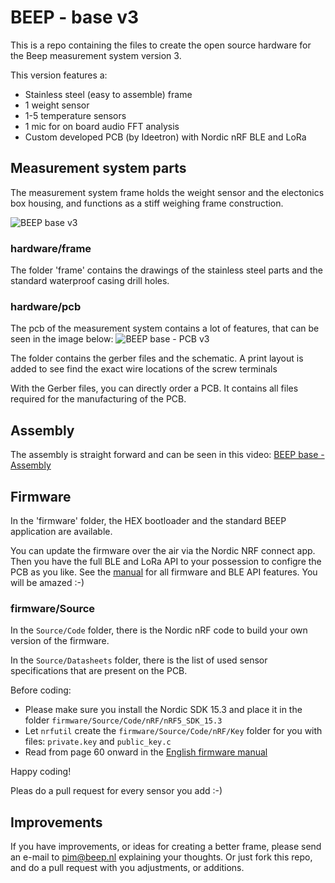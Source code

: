 # BEEP - base v3
This is a repo containing the files to create the open source hardware for the Beep measurement system version 3.

This version features a:

- Stainless steel (easy to assemble) frame
- 1 weight sensor
- 1-5 temperature sensors
- 1 mic for on board audio FFT analysis
- Custom developed PCB (by Ideetron) with Nordic nRF BLE and LoRa


## Measurement system parts

The measurement system frame holds the weight sensor and the electonics box housing, and functions as a stiff weighing frame construction.

![BEEP base v3](https://github.com/beepnl/measurement-system-v3/raw/master/hardware/beep-base-v3.png)

### hardware/frame
The folder 'frame' contains the drawings of the stainless steel parts and the standard waterproof casing drill holes. 

### hardware/pcb
The pcb of the measurement system contains a lot of features, that can be seen in the image below:
![BEEP base - PCB v3](https://github.com/beepnl/measurement-system-v3/blob/master/hardware/pcb/beep-pcb-v3.jpg)

The folder contains the gerber files and the schematic. A print layout is added to see find the exact wire locations of the screw terminals

With the Gerber files, you can directly order a PCB. It contains all files required for the manufacturing of the PCB. 

## Assembly

The assembly is straight forward and can be seen in this video:
[BEEP base - Assembly](https://youtu.be/ZGfoobvGa-Y)

## Firmware
In the 'firmware' folder, the HEX bootloader and the standard BEEP application are available.

You can update the firmware over the air via the Nordic NRF connect app. Then you have the full BLE and LoRa API to your possession to configre the PCB as you like. See the [manual](https://github.com/beepnl/measurement-system-v3/blob/master/firmware/BEEP%20base%20-%20ID190222-02%20-%20Firmware%20-%20English.pdf) for all firmware and BLE API features. You will be amazed :-) 

### firmware/Source

In the `Source/Code` folder, there is the Nordic nRF code to build your own version of the firmware.

In the `Source/Datasheets` folder, there is the list of used sensor specifications that are present on the PCB.

Before coding:

- Please make sure you install the Nordic SDK 15.3 and place it in the folder `firmware/Source/Code/nRF/nRF5_SDK_15.3`
- Let `nrfutil` create the `firmware/Source/Code/nRF/Key` folder for you with files: `private.key` and `public_key.c`
- Read from page 60 onward in the [English firmware manual](https://github.com/beepnl/measurement-system-v3/blob/master/firmware/BEEP%20base%20-%20ID190222-02%20-%20Firmware%20-%20English.pdf)


Happy coding!

Pleas do a pull request for every sensor you add :-)

## Improvements
If you have improvements, or ideas for creating a better frame, please send an e-mail to pim@beep.nl explaining your thoughts. Or just fork this repo, and do a pull request with you adjustments, or additions.
